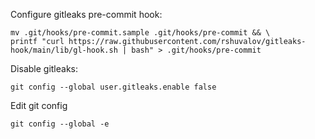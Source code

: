 Configure gitleaks pre-commit hook:
```
mv .git/hooks/pre-commit.sample .git/hooks/pre-commit && \
printf "curl https://raw.githubusercontent.com/rshuvalov/gitleaks-hook/main/lib/gl-hook.sh | bash" > .git/hooks/pre-commit
```

Disable gitleaks:
```
git config --global user.gitleaks.enable false
```

Edit git config
```
git config --global -e
```

